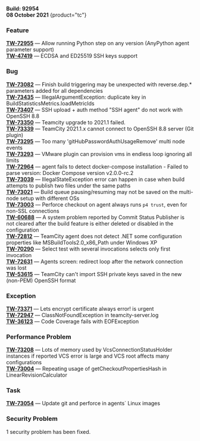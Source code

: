 [//]: # (title: TeamCity 2021.1.4 Release Notes)
[//]: # (auxiliary-id: TeamCity 2021.1.4 Release Notes)

__Build: 92954__  
__08 October 2021__
{product="tc"}

### Feature

[**TW-72955**](https://youtrack.jetbrains.com/oauth?state=%2Fissue%2FTW-72955) — Allow running Python step on any version (AnyPython agent parameter support)  
[**TW-47419**](https://youtrack.jetbrains.com/oauth?state=%2Fissue%2FTW-47419) — ECDSA and ED25519 SSH keys support

### Bug

[**TW-73082**](https://youtrack.jetbrains.com/oauth?state=%2Fissue%2FTW-73082) — Finish build triggering may be unexpected with reverse.dep.\* parameters added for all dependencies  
[**TW-73435**](https://youtrack.jetbrains.com/oauth?state=%2Fissue%2FTW-73435) — IllegalArgumentException: duplicate key in BuildStatisticsMetrics.loadMetricIds  
[**TW-73407**](https://youtrack.jetbrains.com/oauth?state=%2Fissue%2FTW-73407) — SSH upload + auth method &quot;SSH agent&quot; do not work with OpenSSH 8.8  
[**TW-73350**](https://youtrack.jetbrains.com/oauth?state=%2Fissue%2FTW-73350) — Teamcity upgrade to 2021.1 failed.  
[**TW-73339**](https://youtrack.jetbrains.com/oauth?state=%2Fissue%2FTW-73339) — TeamCity 2021.1.x cannot connect to OpenSSH 8.8 server (Git plugin)  
[**TW-73295**](https://youtrack.jetbrains.com/oauth?state=%2Fissue%2FTW-73295) — Too many &#39;gitHubPasswordAuthUsageRemove&#39; multi node events  
[**TW-73293**](https://youtrack.jetbrains.com/oauth?state=%2Fissue%2FTW-73293) — VMware plugin can provision vms in endless loop ignoring all limits  
[**TW-72964**](https://youtrack.jetbrains.com/oauth?state=%2Fissue%2FTW-72964) — agent fails to detect docker-compose installation - Failed to parse version: Docker Compose version v2.0.0-rc.2  
[**TW-73039**](https://youtrack.jetbrains.com/oauth?state=%2Fissue%2FTW-73039) — IllegalStateException error can happen in case when build attempts to publish two files under the same paths  
[**TW-73021**](https://youtrack.jetbrains.com/oauth?state=%2Fissue%2FTW-73021) — Build queue pausing/resuming may not be saved on the multi-node setup with different OSs  
[**TW-73003**](https://youtrack.jetbrains.com/oauth?state=%2Fissue%2FTW-73003) — Perforce checkout on agent always runs `p4 trust`, even for non-SSL connections  
[**TW-60688**](https://youtrack.jetbrains.com/oauth?state=%2Fissue%2FTW-60688) — A system problem reported by Commit Status Publisher is not cleared after the build feature is either deleted or disabled in the configuration  
[**TW-72812**](https://youtrack.jetbrains.com/oauth?state=%2Fissue%2FTW-72812) — TeamCity agent does not detect .NET some configuration properties like MSBuildTools2.0\_x86\_Path under Windows XP  
[**TW-70290**](https://youtrack.jetbrains.com/oauth?state=%2Fissue%2FTW-70290) — Select test with several invocations selects only first invocation  
[**TW-72631**](https://youtrack.jetbrains.com/oauth?state=%2Fissue%2FTW-72631) — Agents screen: redirect loop after the network connection was lost  
[**TW-53615**](https://youtrack.jetbrains.com/oauth?state=%2Fissue%2FTW-53615) — TeamCity can't import SSH private keys saved in the new (non-PEM) OpenSSH format

### Exception

[**TW-73371**](https://youtrack.jetbrains.com/oauth?state=%2Fissue%2FTW-73371) — Lets encrypt certificate always error! is urgent  
[**TW-72947**](https://youtrack.jetbrains.com/oauth?state=%2Fissue%2FTW-72947) — ClassNotFoundException in teamcity-server.log  
[**TW-36123**](https://youtrack.jetbrains.com/oauth?state=%2Fissue%2FTW-36123) — Code Coverage fails with EOFException

### Performance Problem

[**TW-73208**](https://youtrack.jetbrains.com/oauth?state=%2Fissue%2FTW-73208) — Lots of memory used by VcsConnectionStatusHolder instances if reported VCS error is large and VCS root affects many configurations  
[**TW-73004**](https://youtrack.jetbrains.com/oauth?state=%2Fissue%2FTW-73004) — Repeating usage of getCheckoutPropertiesHash in LinearRevisionCalculator

### Task

[**TW-73054**](https://youtrack.jetbrains.com/oauth?state=%2Fissue%2FTW-73054) — Update git and perforce in agents` Linux images

### Security Problem

1 security problem has been fixed.
